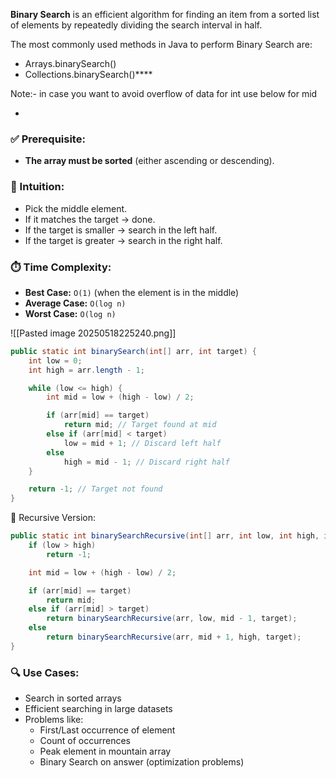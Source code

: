 **Binary Search** is an efficient algorithm for finding an item from a sorted list of elements by repeatedly dividing the search interval in half.

The most commonly used methods in Java to perform Binary Search are:

- Arrays.binarySearch()
- Collections.binarySearch()****

Note:- in case you want to avoid overflow of data for int use below for mid

-
### ✅ Prerequisite:

- **The array must be sorted** (either ascending or descending).

### 🧠 Intuition:

- Pick the middle element.
- If it matches the target → done.
- If the target is smaller → search in the left half.
- If the target is greater → search in the right half.
### ⏱️ Time Complexity:

- **Best Case:** `O(1)` (when the element is in the middle)
- **Average Case:** `O(log n)`
- **Worst Case:** `O(log n)`

![[Pasted image 20250518225240.png]]


```java
public static int binarySearch(int[] arr, int target) {
    int low = 0;
    int high = arr.length - 1;

    while (low <= high) {
        int mid = low + (high - low) / 2;

        if (arr[mid] == target)
            return mid; // Target found at mid
        else if (arr[mid] < target)
            low = mid + 1; // Discard left half
        else
            high = mid - 1; // Discard right half
    }

    return -1; // Target not found
}

```

📌 Recursive Version:
```java
public static int binarySearchRecursive(int[] arr, int low, int high, int target) {
    if (low > high)
        return -1;

    int mid = low + (high - low) / 2;

    if (arr[mid] == target)
        return mid;
    else if (arr[mid] > target)
        return binarySearchRecursive(arr, low, mid - 1, target);
    else
        return binarySearchRecursive(arr, mid + 1, high, target);
}

```
### 🔍 Use Cases:

- Search in sorted arrays
- Efficient searching in large datasets
- Problems like:
    - First/Last occurrence of element
    - Count of occurrences
    - Peak element in mountain array
    - Binary Search on answer (optimization problems)
